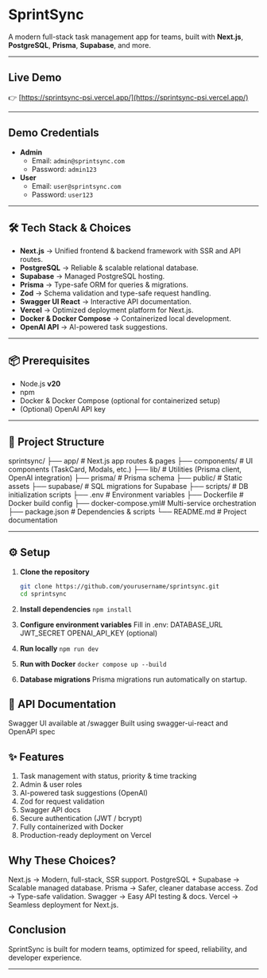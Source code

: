 # SprintSync

A modern full-stack task management app for teams, built with **Next.js**, **PostgreSQL**, **Prisma**, **Supabase**, and more.

---

## Live Demo

👉 [https://sprintsync-psi.vercel.app/](https://sprintsync-psi.vercel.app/)

---

## Demo Credentials

- **Admin**
  - Email: `admin@sprintsync.com`
  - Password: `admin123`
- **User**
  - Email: `user@sprintsync.com`
  - Password: `user123`

---

## 🛠 Tech Stack & Choices

- **Next.js** → Unified frontend & backend framework with SSR and API routes.  
- **PostgreSQL** → Reliable & scalable relational database.  
- **Supabase** → Managed PostgreSQL hosting.  
- **Prisma** → Type-safe ORM for queries & migrations.  
- **Zod** → Schema validation and type-safe request handling.  
- **Swagger UI React** → Interactive API documentation.  
- **Vercel** → Optimized deployment platform for Next.js.  
- **Docker & Docker Compose** → Containerized local development.  
- **OpenAI API** → AI-powered task suggestions.  

---

## 📦 Prerequisites

- Node.js **v20**  
- npm  
- Docker & Docker Compose (optional for containerized setup)   
- (Optional) OpenAI API key  

---

## 📂 Project Structure

sprintsync/
├── app/ # Next.js app routes & pages
├── components/ # UI components (TaskCard, Modals, etc.)
├── lib/ # Utilities (Prisma client, OpenAI integration)
├── prisma/ # Prisma schema
├── public/ # Static assets
├── supabase/ # SQL migrations for Supabase
├── scripts/ # DB initialization scripts
├── .env # Environment variables
├── Dockerfile # Docker build config
├── docker-compose.yml# Multi-service orchestration
├── package.json # Dependencies & scripts
└── README.md # Project documentation


---

## ⚙️ Setup

1. **Clone the repository**
   ```sh
   git clone https://github.com/yourusername/sprintsync.git
   cd sprintsync
   ```

2. **Install dependencies**
    ```npm install```

3. **Configure environment variables**
  Fill in .env:
  DATABASE_URL
  JWT_SECRET
  OPENAI_API_KEY (optional)

4. **Run locally**
 ```npm run dev```

5. **Run with Docker**
  ```docker compose up --build```

6. **Database migrations**
  Prisma migrations run automatically on startup.

## 📖 API Documentation
  Swagger UI available at /swagger
  Built using swagger-ui-react and OpenAPI spec

## ✨ Features
1. Task management with status, priority & time tracking
2. Admin & user roles
3. AI-powered task suggestions (OpenAI)
4. Zod for request validation
5. Swagger API docs
6. Secure authentication (JWT / bcrypt)
7. Fully containerized with Docker
8. Production-ready deployment on Vercel

## Why These Choices?
Next.js → Modern, full-stack, SSR support.
PostgreSQL + Supabase → Scalable managed database.
Prisma → Safer, cleaner database access.
Zod → Type-safe validation.
Swagger → Easy API testing & docs.
Vercel → Seamless deployment for Next.js.

## Conclusion
SprintSync is built for modern teams, optimized for speed, reliability, and developer experience.

---
